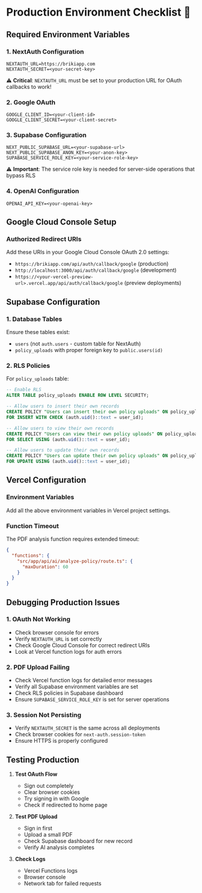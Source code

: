 # Production Environment Checklist 🚀

## Required Environment Variables

### 1. **NextAuth Configuration**
```env
NEXTAUTH_URL=https://brikiapp.com
NEXTAUTH_SECRET=<your-secret-key>
```
⚠️ **Critical**: `NEXTAUTH_URL` must be set to your production URL for OAuth callbacks to work!

### 2. **Google OAuth**
```env
GOOGLE_CLIENT_ID=<your-client-id>
GOOGLE_CLIENT_SECRET=<your-client-secret>
```

### 3. **Supabase Configuration**
```env
NEXT_PUBLIC_SUPABASE_URL=<your-supabase-url>
NEXT_PUBLIC_SUPABASE_ANON_KEY=<your-anon-key>
SUPABASE_SERVICE_ROLE_KEY=<your-service-role-key>
```
⚠️ **Important**: The service role key is needed for server-side operations that bypass RLS

### 4. **OpenAI Configuration**
```env
OPENAI_API_KEY=<your-openai-key>
```

## Google Cloud Console Setup

### Authorized Redirect URIs
Add these URIs in your Google Cloud Console OAuth 2.0 settings:
- `https://brikiapp.com/api/auth/callback/google` (production)
- `http://localhost:3000/api/auth/callback/google` (development)
- `https://<your-vercel-preview-url>.vercel.app/api/auth/callback/google` (preview deployments)

## Supabase Configuration

### 1. **Database Tables**
Ensure these tables exist:
- `users` (not `auth.users` - custom table for NextAuth)
- `policy_uploads` with proper foreign key to `public.users(id)`

### 2. **RLS Policies**
For `policy_uploads` table:
```sql
-- Enable RLS
ALTER TABLE policy_uploads ENABLE ROW LEVEL SECURITY;

-- Allow users to insert their own records
CREATE POLICY "Users can insert their own policy uploads" ON policy_uploads
FOR INSERT WITH CHECK (auth.uid()::text = user_id);

-- Allow users to view their own records
CREATE POLICY "Users can view their own policy uploads" ON policy_uploads
FOR SELECT USING (auth.uid()::text = user_id);

-- Allow users to update their own records
CREATE POLICY "Users can update their own policy uploads" ON policy_uploads
FOR UPDATE USING (auth.uid()::text = user_id);
```

## Vercel Configuration

### Environment Variables
Add all the above environment variables in Vercel project settings.

### Function Timeout
The PDF analysis function requires extended timeout:
```json
{
  "functions": {
    "src/app/api/ai/analyze-policy/route.ts": {
      "maxDuration": 60
    }
  }
}
```

## Debugging Production Issues

### 1. **OAuth Not Working**
- Check browser console for errors
- Verify `NEXTAUTH_URL` is set correctly
- Check Google Cloud Console for correct redirect URIs
- Look at Vercel function logs for auth errors

### 2. **PDF Upload Failing**
- Check Vercel function logs for detailed error messages
- Verify all Supabase environment variables are set
- Check RLS policies in Supabase dashboard
- Ensure `SUPABASE_SERVICE_ROLE_KEY` is set for server operations

### 3. **Session Not Persisting**
- Verify `NEXTAUTH_SECRET` is the same across all deployments
- Check browser cookies for `next-auth.session-token`
- Ensure HTTPS is properly configured

## Testing Production

1. **Test OAuth Flow**
   - Sign out completely
   - Clear browser cookies
   - Try signing in with Google
   - Check if redirected to home page

2. **Test PDF Upload**
   - Sign in first
   - Upload a small PDF
   - Check Supabase dashboard for new record
   - Verify AI analysis completes

3. **Check Logs**
   - Vercel Functions logs
   - Browser console
   - Network tab for failed requests 